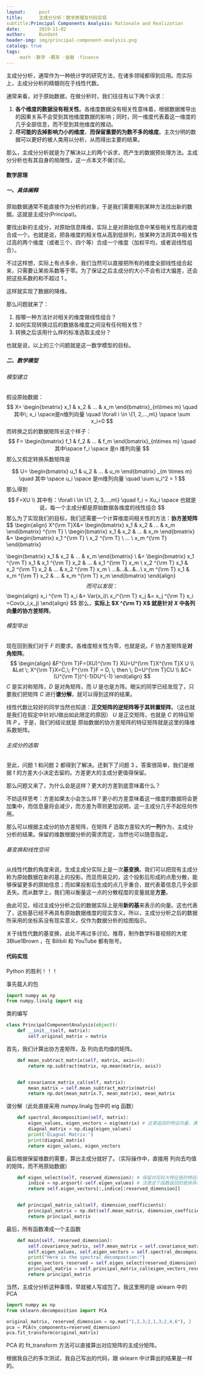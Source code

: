 ```yaml
---
layout:     post
title:      主成分分析：数学原理及代码实现
subtitle:Principal Components Analysis: Rationale and Realization
date:       2019-11-02
author:     Dundant
header-img: img/principal-component-analysis.png
catalog: true
tags:
    -math -数学 -概率 -金融 -finance
---
```


主成分分析，通常作为一种统计学的研究方法，在诸多领域都得到应用。而实际上，主成分分析的精髓则在于线性代数。

通常来看，对于原始数据，在做分析时，我们往往有以下两个诉求：

1. **各个维度的数据没有相关性**。各维度数据没有相关性意味着，根据数据推导出的因果关系不会受到其他维度数据的影响；同时，同一维度代表着这一维度的几乎全部信息，而不受到其他维度的推动。
2. **尽可能的去掉影响力小的维度**，**而保留重要的为数不多的维度**。主次分明的数据可以更好的被人类用以分析，从而得出主要的结果。

那么，主成分分析就是为了解决以上的两个诉求，而产生的数据预处理方法。主成分分析也有其自身的局限性，这一点本文不做讨论。

#### 数学原理

##### 一、具体阐释

原始数据通常不能直接作为分析的对象，于是我们需要用到某种方法找出新的数据。这就是主成分(Principal)。

要找出新的主成分，对原始信息降维，实际上是对原始信息中某些相关性高的维度合成一个。也就是说，把各维度的相关性从高到低排列，按某种方法将其中相关性过高的两个维度（或者三个、四个等）合成一个维度（加权平均，或者说线性组合）。

不过这样想，实际上有点多余，我们当然可以直接把所有的维度全部线性组合起来，只需要让某些系数等于零。为了保证之后主成分的大小不会有过大偏差，还会把这些系数的和不超过 1 。

这样就实现了数据的降维。

那么问题就来了：

1. 按哪一种方法针对相关的维度做线性组合？
2. 如何实现转换过后的数据各维度之间没有任何相关性？
3. 转换之后该用什么样的标准选取主成分？

也就是说，以上的三个问题就是这一数学模型的目标。

##### 二、数学模型

###### 模型建立

假设原始数据：
$$
X=
 \begin{bmatrix}
  x_1 & x_2 & ... & x_m
 \end{bmatrix}_{n\times m}
 \quad
 其中\;
 x_i
 \space是n维列向量 \quad
 \forall i \in \{1, 2,...,m\} \space
 \sum x_i=0
$$
而转换之后的数据矩阵长这个样子：
$$
F=
\begin{bmatrix}
f_1 & f_2 & ... & f_m
\end{bmatrix}_{n\times m}
\quad
其中\space 
f_i
\space 是n 维列向量
$$
那么又假定转换系数矩阵是

$$
U=
\begin{bmatrix}
u_1 & u_2 & ... & u_m
\end{bmatrix} _{m \times m}
\quad
其中 \space 
u_i
\space 是m维列向量 \quad
\sum u_i^2 = 1
$$
那么得到
$$
F=XU \\
其中有：\forall i \in \{1, 2, 3,...,m\} \quad f_i = Xu_i \space 也就是说，每一个主成分都是原始数据各维度的线性组合
$$
那么为了实现我们的目标，我们还需要一个计算维度间相关性的方法：**协方差矩阵**
$$
\begin{align}
X^{\rm T}X&=
\begin{bmatrix}
x_1 & x_2 & ... & x_m
\end{bmatrix} ^{\rm T}
\\
\begin{bmatrix}
x_1 & x_2 & ... & x_m
\end{bmatrix}
&=
\begin{bmatrix}
x_1 ^{\rm T} \\ x_2 ^{\rm T} \\ ... \\ x_m ^{\rm T}
\end{bmatrix}

\begin{bmatrix}
x_1 & x_2 & ... & x_m
\end{bmatrix} \\
&=
\begin{bmatrix}
x_1 ^{\rm T} x_1 & x_1 ^{\rm T} x_2 & ... & x_1 ^{\rm T} x_m \\
x_2 ^{\rm T} x_1 & x_2 ^{\rm T} x_2 & ... & x_2 ^{\rm T} x_m \\
...&...&...&...\\
x_m ^{\rm T} x_1 & x_m ^{\rm T} x_2 & ... & x_m ^{\rm T} x_m
\end{bmatrix}
\end{align}
$$
而可以发现：
$$
\begin{align}
x_i ^{\rm T} x_i &= Var(x_i)\\
 x_i^{\rm T} x_j &= x_j ^{\rm T} x_i =Cov(x_i,x_j)
\end{align}
$$
那么，**实际上 $X ^{\rm T} X$  就是针对 $X$ 中各列向量的协方差矩阵**。



###### 模型导出

现在回到我们对于 $F$ 的要求。各维度相关性为零，也就是说，$F$ 协方差矩阵是**对角矩阵**。
$$
\begin{align}
&F^{\rm T}F=(XU)^{\rm T} XU=U^{\rm T}X^{\rm T}X U \\
&Let \; X^{\rm T}X=C,\; F^{\rm T}F = D, \; then \; D=U^{\rm T}CU \\
&C=(U^{\rm T})^{-1}DU^{-1}
\end{align}
$$
$C$ 是实对称矩阵，$D$ 是对角矩阵，而 $U$ 是也是方阵。眼尖的同学已经发现了，只要我们把矩阵 $C$ 进行**谱分解**，就可以得到这样的结果。

线性代数比较好的同学当然也知道：**正交矩阵的逆矩阵等于其转置矩阵**。（这也就是我们在假定中针对U做出如此限定的原因） $U$ 是正交矩阵，也就是 $C$ 的特征矩阵 $P$ 。于是，我们的结论就是 原始数据的协方差矩阵的特征矩阵就是这里的降维系数矩阵。



###### 主成分的选取

至此，问题 1 和问题 2 都得到了解决。还剩下了问题 3 。答案很简单，我们是根据 f 的方差大小决定去留的。方差更大的主成分更值得保留。

那么问题又来了，为什么会是这样？更大的方差到底意味着什么？

不妨这样思考：方差如果太小会怎么样？更小的方差意味着这一维度的数据将会更加集中，而信息量将会减少，而方差为零则更加说明，这一主成分几乎不起任何作用。

那么可以根据主成分的协方差矩阵，在矩阵 $F$ 选取方差较大的**一列**作为，主成分分析的结果。保留的维数根据分析的需求而定，当然也可以随意指定。



###### 基变换和线性空间

从线性代数的角度来说，生成主成分实际上是一次**基变换**。我们可以把现有主成分称为原始数据在新的基上的投影。而显而易见的，这个投影后形成的点愈分散，能够保留更多的原始信息；而如果投影后生成的点几乎重合，就代表着信息几乎全部丢失。而从数学上，我们用以衡量这一点的分散程度的变量就是**方差**。

由此可见，经过主成分分析之后的数据实际上是用**新的基**来表示的向量。这也代表了，这些基已经不再具有原始数据维度的现实含义。所以，主成分分析之后的数据所采用的坐标系没有现实意义，仅作为数据分析的绘图指示。

关于线性代数的基变换，此处不再过多讨论。推荐，制作数学科普视频的大佬 3Blue1Brown ，在 Bilibili 和 YouTube 都有账号。



#### 代码实现

Python 的胜利！！！

事先载入的包

```python
import numpy as np
from numpy.linalg import eig
```

类的编写

```python
class PrincipalComponentAnalysis(object):
    def __init__(self, matrix):
        self.original_matrix = matrix
```

首先，我们计算出协方差矩阵，及 列向去均值的矩阵。

```python
    def mean_subtract_matrix(self, matrix, axis=0):
        return np.subtract(matrix, np.mean(matrix, axis))


    def covariance_matrix_cal(self, matrix):
        mean_matrix = self.mean_subtract_matrix(matrix)
        return np.dot(mean_matrix.T, mean_matrix), mean_matrix
```

谱分解（此处直接采用 numpy.linalg 包中的 eig 函数）

```python
    def spectral_decomposition(self, matrix):
        eigen_values, eigen_vectors = eig(matrix) # 这里返回的特征向量，满足 A = P*B*P^T, 其中矩阵中的特征向量为列向量
        diagnal_matrix = np.diag(eigen_values)
        print('Diagnal Matrix:')
        print(diagnal_matrix)
        return eigen_values, eigen_vectors
```

最后根据保留维数的需要，算出主成分就好了。（实际操作中，直接用 列向去均值的矩阵，而不用原始数据）

```python
    def eigen_select(self, reserved_dimension): # 保留对应较大特征值的特征向量
        indice = np.argsort(-self.eigen_values) # 注意这个函数返回的是排序后数组的索引，而不是数组，负号表示降序
        return self.eigen_vectors[:,indice[:reserved_dimension]]


    def principal_matrix_cal(self, dimension_coefficients):
        principal_matrix = np.dot(self.mean_matrix, dimension_coefficients)
        return principal_matrix
```

最后，所有函数凑成一个主函数

```python
    def main(self, reserved_dimension):
        self.covariance_matrix, self.mean_matrix = self.covariance_matrix_cal(self.original_matrix)
        self.eigen_values, self.eigen_vectors = self.spectral_decomposition(self.covariance_matrix)
        print("Here is the spectral decompostion:")
        eigen_vectors_reserved = self.eigen_select(reserved_dimension)
        principal_matrix = self.principal_matrix_cal(eigen_vectors_reserved)
        return principal_matrix
```



当然，主成分分析这种事情，早就被人写成包了。我这里用的是 sklearn 中的 PCA

```python
import numpy as np
from sklearn.decomposition import PCA

original_matrix, reserved_dimension = np.mat("1,2,3;2,1,3;2,4,6"), 2
pca = PCA(n_components=reserved_dimension)
pca.fit_transform(original_matrix)
```

PCA 的 fit_transform 方法可以直接算出对应矩阵的主成分矩阵。



根据我自己的多次测试，我自己写出的代码，跟 sklearn 中计算出的结果是一样的。 
